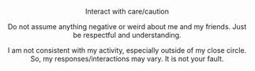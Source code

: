 




<p align=center> Interact with care/caution

<p align=center> Do not assume anything negative or weird about me and my friends. Just be respectful and understanding.

<p align=center> I am not consistent with my activity, especially outside of my close circle. So, my responses/interactions may vary. It is not your fault.
